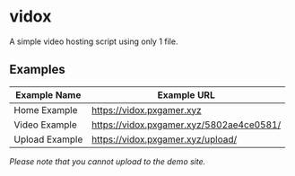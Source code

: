# vidox
A simple video hosting script using only 1 file.

## Examples

Example Name | Example URL
------------ | --------------
Home Example | https://vidox.pxgamer.xyz
Video Example | https://vidox.pxgamer.xyz/5802ae4ce0581/
Upload Example | https://vidox.pxgamer.xyz/upload/

*Please note that you cannot upload to the demo site.*
